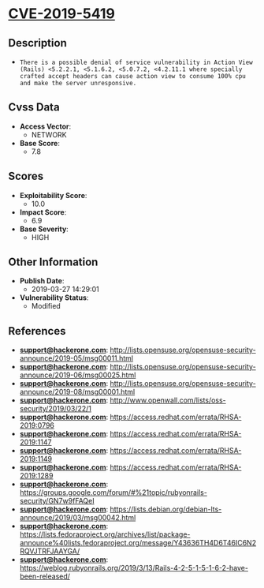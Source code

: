 
# [CVE-2019-5419](http://lists.opensuse.org/opensuse-security-announce/2019-05/msg00011.html)

## Description

- `There is a possible denial of service vulnerability in Action View (Rails) <5.2.2.1, <5.1.6.2, <5.0.7.2, <4.2.11.1 where specially crafted accept headers can cause action view to consume 100% cpu and make the server unresponsive.`

## Cvss Data

- **Access Vector**:
  - NETWORK
- **Base Score**:
  - 7.8

## Scores

- **Exploitability Score**:
  - 10.0
- **Impact Score**:
  - 6.9
- **Base Severity**:
  - HIGH

## Other Information

- **Publish Date**:
  - 2019-03-27 14:29:01
- **Vulnerability Status**:
  - Modified

## References

- **support@hackerone.com**: http://lists.opensuse.org/opensuse-security-announce/2019-05/msg00011.html
- **support@hackerone.com**: http://lists.opensuse.org/opensuse-security-announce/2019-06/msg00025.html
- **support@hackerone.com**: http://lists.opensuse.org/opensuse-security-announce/2019-08/msg00001.html
- **support@hackerone.com**: http://www.openwall.com/lists/oss-security/2019/03/22/1
- **support@hackerone.com**: https://access.redhat.com/errata/RHSA-2019:0796
- **support@hackerone.com**: https://access.redhat.com/errata/RHSA-2019:1147
- **support@hackerone.com**: https://access.redhat.com/errata/RHSA-2019:1149
- **support@hackerone.com**: https://access.redhat.com/errata/RHSA-2019:1289
- **support@hackerone.com**: https://groups.google.com/forum/#%21topic/rubyonrails-security/GN7w9fFAQeI
- **support@hackerone.com**: https://lists.debian.org/debian-lts-announce/2019/03/msg00042.html
- **support@hackerone.com**: https://lists.fedoraproject.org/archives/list/package-announce%40lists.fedoraproject.org/message/Y43636TH4D6T46IC6N2RQVJTRFJAAYGA/
- **support@hackerone.com**: https://weblog.rubyonrails.org/2019/3/13/Rails-4-2-5-1-5-1-6-2-have-been-released/
